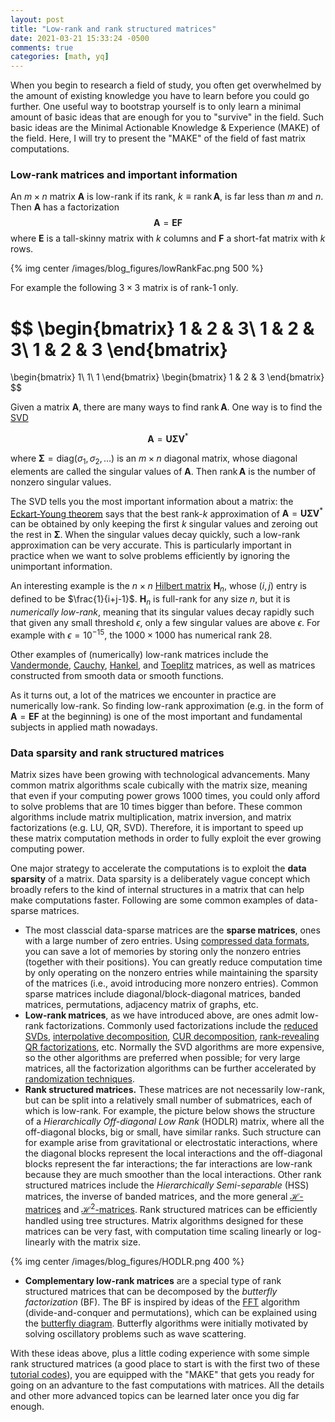 ```yaml
---
layout: post
title: "Low-rank and rank structured matrices"
date: 2021-03-21 15:33:24 -0500
comments: true
categories: [math, yq]
---
```




When you begin to research a field of study, you often get overwhelmed by the amount of existing knowledge you have to learn before you could go further. One useful way to bootstrap yourself is to only learn a minimal amount of basic ideas that are enough for you to "survive"  in the field. Such basic ideas are the Minimal Actionable Knowledge & Experience (MAKE) of the field. Here, I will try to present the "MAKE" of the field of fast matrix computations.

<!--more-->

### Low-rank matrices and important information

An $m\times n$  matrix $\mathbf{A}$ is low-rank if its rank, $k\equiv\mathrm{rank}\,\mathbf{A}$, is far less than $m$ and $n$. Then $\mathbf{A}$ has a factorization $$\mathbf{A} =\mathbf{E}\mathbf{F}$$ where $\mathbf{E}$ is a tall-skinny matrix with $k$ columns and $\mathbf{F}$ a short-fat matrix with $k$ rows.

{% img center /images/blog_figures/lowRankFac.png 500 %}

For example the following $3\times3$ matrix is of rank-$1$ only.

$$
\begin{bmatrix}
1 & 2 & 3\\
1 & 2 & 3\\
1 & 2 & 3
\end{bmatrix}
=
\begin{bmatrix}
1\\
1\\
1
\end{bmatrix}
\begin{bmatrix}
1 & 2 & 3
\end{bmatrix}
$$

Given a matrix $\mathbf{A}$, there are many ways to find $\mathrm{rank}\,\mathbf{A}$. One way is to find the [SVD](https://en.wikipedia.org/wiki/Singular_value_decomposition)

$$
\mathbf{A}=\mathbf{U}\mathbf{\Sigma} \mathbf{V}^*
$$

where $\mathbf{\Sigma}=\mathrm{diag}(\sigma_1,\sigma_2,\dots)$ is an $m\times n$ diagonal matrix, whose diagonal elements are called the singular values of $\mathbf{A}$. Then $\mathrm{rank}\,\mathbf{A}$ is the number of nonzero singular values.

The SVD tells you the most important information about a matrix: the [Eckart-Young theorem](https://en.wikipedia.org/wiki/Low-rank_approximation#Proof_of_Eckart%E2%80%93Young%E2%80%93Mirsky_theorem_(for_spectral_norm)) says that the best rank-$k$ approximation of $\mathbf{A}=\mathbf{U}\mathbf{\Sigma} \mathbf{V}^*$ can be obtained by only keeping the first $k$ singular values and zeroing out the rest in $\mathbf{\Sigma}$. When the singular values decay quickly, such a low-rank approximation can be very accurate. This is particularly important in practice when we want to solve problems efficiently by ignoring the unimportant information.

An interesting example is the $n\times n$ [Hilbert matrix](https://en.wikipedia.org/wiki/Hilbert_matrix) $\mathbf{H}_n$, whose $(i,j)$ entry is defined to be $\frac{1}{i+j-1}$. $\mathbf{H}_n$ is full-rank for any size $n$, but it is *numerically low-rank*, meaning that its singular values decay rapidly such that given any small threshold $\epsilon$, only a few singular values are above $\epsilon$. For example with $\epsilon=10^{-15}$, the $1000\times1000$ has numerical rank $28$.

Other examples of (numerically) low-rank matrices include the [Vandermonde](https://en.wikipedia.org/wiki/Vandermonde_matrix), [Cauchy](https://en.wikipedia.org/wiki/Cauchy_matrix), [Hankel](https://en.wikipedia.org/wiki/Hankel_matrix), and [Toeplitz](https://en.wikipedia.org/wiki/Toeplitz_matrix) matrices, as well as matrices constructed from smooth data or smooth functions.

As it turns out, a lot of the matrices we encounter in practice are numerically low-rank. So finding low-rank approximation (e.g. in the form of $\mathbf{A}=\mathbf{EF}$ at the beginning) is one of the most important and fundamental subjects in applied math nowadays.

### Data sparsity and rank structured matrices

Matrix sizes have been growing with technological advancements. Many common matrix algorithms scale cubically with the matrix size, meaning that even if your computing power grows 1000 times, you could only afford to solve problems that are 10 times bigger than before. These common algorithms include matrix multiplication, matrix inversion, and matrix factorizations (e.g. LU, QR, SVD). Therefore, it is important to speed up these matrix computation methods in order to fully exploit the ever growing computing power.

One major strategy to accelerate the computations is to exploit the **data sparsity** of a matrix. Data sparsity is a deliberately vague concept which broadly refers to the kind of internal structures in a matrix that can help make computations faster. Following are some common examples of data-sparse matrices.

- The most classcial data-sparse matrices are the **sparse matrices**, ones with a large number of zero entries. Using [compressed data formats](https://en.wikipedia.org/wiki/Sparse_matrix#Compressed_sparse_row_(CSR,_CRS_or_Yale_format)), you can save a lot of memories by storing only the nonzero entries (together with their positions). You can greatly reduce computation time by only operating on the nonzero entries while maintaining the sparsity of the matrices (i.e., avoid introducing more nonzero entries). Common sparse matrices include diagonal/block-diagonal matrices, banded matrices, permutations, adjacency matrix of graphs, etc.
- **Low-rank matrices**, as we have introduced above, are ones admit low-rank factorizations. Commonly used factorizations include the [reduced SVDs](https://en.wikipedia.org/wiki/Singular_value_decomposition#Reduced_SVDs), [interpolative decomposition](https://en.wikipedia.org/wiki/Interpolative_decomposition), [CUR decomposition](https://en.wikipedia.org/wiki/CUR_matrix_approximation), [rank-revealing QR factorizations](https://en.wikipedia.org/wiki/RRQR_factorization), etc. Normally the SVD algorithms are more expensive, so the other algorithms are preferred when possible; for very large matrices, all the factorization algorithms can be further accelerated by [randomization techniques](https://epubs.siam.org/doi/abs/10.1137/090771806).
- **Rank structured matrices.** These matrices are not necessarily low-rank, but can be split into a relatively small number of submatrices, each of which is low-rank. For example, the picture below shows the structure of a *Hierarchically Off-diagonal Low Rank* (HODLR) matrix, where all the off-diagonal blocks, big or small, have similar ranks. Such structure can for example arise from gravitational or electrostatic interactions, where the diagonal blocks represent the local interactions and the off-diagonal blocks represent the far interactions; the far interactions are low-rank because they are much smoother than the local interactions. Other rank structured matrices include the *Hierarchically Semi-separable* (HSS) matrices, the inverse of banded matrices, and the more general [$\mathcal{H}$-matrices](https://en.wikipedia.org/wiki/Hierarchical_matrix) and [$\mathcal{H}^2$-matrices](https://en.wikipedia.org/wiki/Hierarchical_matrix#H2-matrices). Rank structured matrices can be efficiently handled using tree structures. Matrix algorithms designed for these matrices can be very fast, with computation time scaling linearly or log-linearly with the matrix size.

{% img center /images/blog_figures/HODLR.png 400 %}

- **Complementary low-rank matrices** are a special type of rank structured matrices that can be decomposed by the *butterfly factorization* (BF). The BF is inspired by ideas of the [FFT](https://en.wikipedia.org/wiki/Fast_Fourier_transform) algorithm (divide-and-conquer and permutations), which can be explained using the [butterfly diagram](https://en.wikipedia.org/wiki/Butterfly_diagram). Butterfly algorithms were initially motivated by solving oscillatory problems such as wave scattering.


With these ideas above, plus a little coding experience with some simple rank structured matrices (a good place to start is with the first two of these [tutorial codes](https://amath.colorado.edu/faculty/martinss/2014_CBMS/codes.html)), you are equipped with the "MAKE" that gets you ready for going on an advanture to the fast computations with matrices. All the details and other more advanced topics can be learned later once you dig far enough.